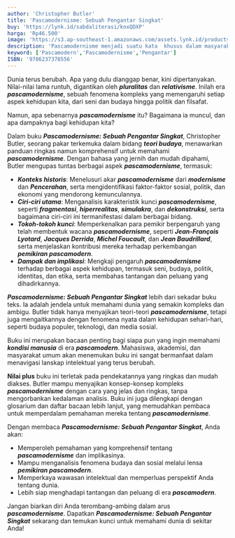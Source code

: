 ```yaml
---
author: 'Christopher Butler'
title: 'Pascamodernisme: Sebuah Pengantar Singkat'
buy: 'https://lynk.id/sabdaliterasi/knxQDXP'
harga: 'Rp46.500'
image: 'https://s3.ap-southeast-1.amazonaws.com/assets.lynk.id/products/29-06-2024/1719595642796_8520320'
description: 'Pascamodernisme menjadi suatu kata  khusus dalam masyarakat kontemporer kita selama beberapa dasawarsa.'
keyword: ['Pascamodern','Pascamodernisme','Pengantar']
ISBN: '9786237378556'
---
```


<p>Dunia terus berubah. Apa yang dulu dianggap benar, kini dipertanyakan. Nilai-nilai lama runtuh, digantikan oleh <em><strong>pluralitas</strong></em> dan <em><strong>relativisme</strong></em>. Inilah era <em><strong>pascamodernisme</strong></em>, sebuah fenomena kompleks yang memengaruhi setiap aspek kehidupan kita, dari seni dan budaya hingga politik dan filsafat.</p><p>Namun, apa sebenarnya <em><strong>pascamodernisme</strong></em> itu? Bagaimana ia muncul, dan apa dampaknya bagi kehidupan kita?</p><p>Dalam buku <em><strong>Pascamodernisme: Sebuah Pengantar Singkat</strong></em>, Christopher Butler, seorang pakar terkemuka dalam bidang <em><strong>teori budaya</strong></em>, menawarkan panduan ringkas namun komprehensif untuk memahami <em><strong>pascamodernisme</strong></em>. Dengan bahasa yang jernih dan mudah dipahami, Butler mengupas tuntas berbagai aspek <em><strong>pascamodernisme</strong></em>, termasuk:</p><ul><li><em><strong>Konteks historis</strong></em>: Menelusuri akar <em><strong>pascamodernisme</strong></em> dari <em><strong>modernisme</strong></em> dan <em><strong>Pencerahan</strong></em>, serta mengidentifikasi faktor-faktor sosial, politik, dan ekonomi yang mendorong kemunculannya.</li><li><em><strong>Ciri-ciri utama</strong></em>: Menganalisis karakteristik kunci <em><strong>pascamodernisme</strong></em>, seperti <em><strong>fragmentasi</strong></em>, <em><strong>hiperrealitas</strong></em>, <em><strong>simulakra</strong></em>, dan <em><strong>dekonstruksi</strong></em>, serta bagaimana ciri-ciri ini termanifestasi dalam berbagai bidang.</li><li><em><strong>Tokoh-tokoh kunci</strong></em>: Memperkenalkan para pemikir berpengaruh yang telah membentuk wacana <em><strong>pascamodernisme</strong></em>, seperti <em><strong>Jean-François Lyotard</strong></em>, <em><strong>Jacques Derrida</strong></em>, <em><strong>Michel Foucault</strong></em>, dan <em><strong>Jean Baudrillard</strong></em>, serta menjelaskan kontribusi mereka terhadap perkembangan <em><strong>pemikiran pascamodern</strong></em>.</li><li><em><strong>Dampak dan implikasi</strong></em>: Mengkaji pengaruh <em><strong>pascamodernisme</strong></em> terhadap berbagai aspek kehidupan, termasuk seni, budaya, politik, identitas, dan etika, serta membahas tantangan dan peluang yang dihadirkannya.</li></ul><p><em><strong>Pascamodernisme: Sebuah Pengantar Singkat</strong></em> lebih dari sekadar buku teks. Ia adalah jendela untuk memahami dunia yang semakin kompleks dan ambigu. Butler tidak hanya menyajikan teori-teori <em><strong>pascamodernisme</strong></em>, tetapi juga mengaitkannya dengan fenomena nyata dalam kehidupan sehari-hari, seperti budaya populer, teknologi, dan media sosial.</p><p>Buku ini merupakan bacaan penting bagi siapa pun yang ingin memahami <em><strong>kondisi manusia</strong></em> di era <em><strong>pascamodern</strong></em>. Mahasiswa, akademisi, dan masyarakat umum akan menemukan buku ini sangat bermanfaat dalam menavigasi lanskap intelektual yang terus berubah.</p><p><strong>Nilai plus</strong> buku ini terletak pada pendekatannya yang ringkas dan mudah diakses. Butler mampu menyajikan konsep-konsep kompleks <em><strong>pascamodernisme</strong></em> dengan cara yang jelas dan ringkas, tanpa mengorbankan kedalaman analisis. Buku ini juga dilengkapi dengan glosarium dan daftar bacaan lebih lanjut, yang memudahkan pembaca untuk memperdalam pemahaman mereka tentang <em><strong>pascamodernisme</strong></em>.</p><p>Dengan membaca <em><strong>Pascamodernisme: Sebuah Pengantar Singkat</strong></em>, Anda akan:</p><ul><li>Memperoleh pemahaman yang komprehensif tentang <em><strong>pascamodernisme</strong></em> dan implikasinya.</li><li>Mampu menganalisis fenomena budaya dan sosial melalui lensa <em><strong>pemikiran pascamodern</strong></em>.</li><li>Memperkaya wawasan intelektual dan memperluas perspektif Anda tentang dunia.</li><li>Lebih siap menghadapi tantangan dan peluang di era <em><strong>pascamodern</strong></em>.</li></ul><p>Jangan biarkan diri Anda terombang-ambing dalam arus <em><strong>pascamodernisme</strong></em>. Dapatkan <em><strong>Pascamodernisme: Sebuah Pengantar Singkat</strong></em> sekarang dan temukan kunci untuk memahami dunia di sekitar Anda!</p>

